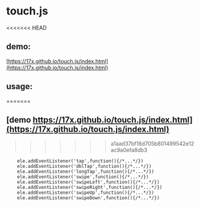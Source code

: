 # touch.js
<<<<<<< HEAD
## demo: 
[https://17x.github.io/touch.js/index.html](https://17x.github.io/touch.js/index.html)
## usage:
=======
## [demo https://17x.github.io/touch.js/index.html](https://17x.github.io/touch.js/index.html)
>>>>>>> a1aad37bf16d705b801499542e12ac9a0efa8db3
```
    ele.addEventListener('tap',function(){/*...*/})
    ele.addEventListener('dblTap',function(){/*...*/})
    ele.addEventListener('longTap',function(){/*...*/})
    ele.addEventListener('swipe',function(){/*...*/})
    ele.addEventListener('swipeLeft',function(){/*...*/})
    ele.addEventListener('swipeRight',function(){/*...*/})
    ele.addEventListener('swipeUp',function(){/*...*/})
    ele.addEventListener('swipeDown',function(){/*...*/})
```
